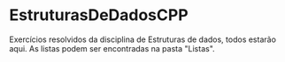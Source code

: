 # EstruturasDeDadosCPP

Exercícios resolvidos da disciplina de Estruturas de dados, todos estarão aqui.
As listas podem ser encontradas na pasta "Listas".
